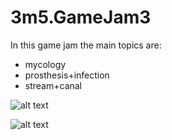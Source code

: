 # 3m5.GameJam3
In this game jam the main topics are:
- mycology
- prosthesis+infection
- stream+canal

![alt text](https://github.com/lars-wobus/3m5.GameJam3/master/images/main-menu.PNG "Main Menu")

![alt text](https://github.com/lars-wobus/3m5.GameJam3/master/images/game-scene.PNG "Game Scene")

